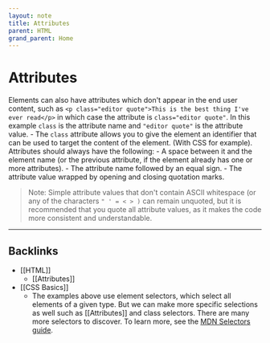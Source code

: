 ```yaml
---
layout: note
title: Attributes
parent: HTML
grand_parent: Home
---
```


# Attributes

Elements can also have attributes which don't appear in the end user content, such as `<p class="editor quote">This is the best thing I've ever read</p>` in which case the attribute is `class="editor quote"`. In this example `class` is the attribute name and `"editor quote"` is the attribute value. - The `class` attribute allows you to give the element an identifier that can be used to target the content of the element. (With CSS for example).
Attributes should always have the following: - A space between it and the element name (or the previous attribute, if the element already has one or more attributes). - The attribute name followed by an equal sign. - The attribute value wrapped by opening and closing quotation marks.

> Note: Simple attribute values that don't contain ASCII whitespace (or any of the characters `" ' = < > )` can remain unquoted, but it is recommended that you quote all attribute values, as it makes the code more consistent and understandable.

---

## Backlinks
* [[HTML]]
	* [[Attributes]]
* [[CSS Basics]]
	* The examples above use element selectors, which select all elements of a given type. But we can make more specific selections as well such as [[Attributes]] and class selectors. There are many more selectors to discover. To learn more, see the [MDN Selectors guide](https://developer.mozilla.org/en-US/docs/Learn/CSS/Building_blocks/Selectors).

